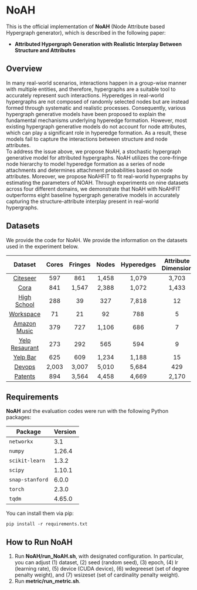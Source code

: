 # __NoAH__
This is the official implementation of __NoAH__ (Node Attribute based Hypergraph generator), which is described in the following paper:
* __Attributed Hypergraph Generation with Realistic Interplay Between Structure and Attributes__

## __Overview__
In many real-world scenarios, interactions happen in a group-wise manner with multiple entities, and therefore, hypergraphs are a suitable tool to accurately represent such interactions. 
Hyperedges in real-world hypergraphs are not composed of randomly selected nodes but are instead formed through systematic and realistic processes. 
Consequently, various hypergraph generative models have been proposed to explain the fundamental mechanisms underlying hyperedge formation.
However, most existing hypergraph generative models do not account for node attributes, which can play a significant role in hyperedge formation. 
As a result, these models fail to capture the interactions between structure and node attributes.
<br>
To address the issue above, we propose NoAH, a stochastic hypergraph generative model for attributed hypergraphs. 
NoAH utilizes the core–fringe node hierarchy to model hyperedge formation as a series of node attachments and determines attachment probabilities based on node attributes. 
Moreover, we propose NoAHFIT to fit real-world hypergraphs by estimating the parameters of NOAH. 
Through experiments on nine datasets across four different domains, we demonstrate that NoAH with NoAHFIT outperforms eight baseline hypergraph generative models in accurately capturing the structure-attribute interplay present in real-world hypergraphs.

## __Datasets__
We provide the code for NoAH. We provide the information on the datasets used in the experiment below.

|Dataset|Cores|Fringes|Nodes|Hyperedges|Attribute Dimension|
|:---:|:---:|:---:|:---:|:---:|:---:|
|[Citeseer](https://github.com/malllabiisc/HyperGCN)|597|861|1,458|1,079|3,703|
|[Cora](https://github.com/malllabiisc/HyperGCN)|841|1,547|2,388|1,072|1,433|
|[High School](http://www.sociopatterns.org/datasets/)|288|39|327|7,818|12|
|[Workspace](http://www.sociopatterns.org/datasets/)|71|21|92|788|5|
|[Amazon Music](https://jmcauley.ucsd.edu/data/amazon/)|379|727|1,106|686|7|
|[Yelp Resaurant](https://www.kaggle.com/datasets/yelp-dataset/yelp-dataset)|273|292|565|594|9|
|[Yelp Bar](https://www.kaggle.com/datasets/yelp-dataset/yelp-dataset)|625|609|1,234|1,188|15|
|[Devops](https://archive.org/download/stackexchange)|2,003|3,007|5,010|5,684|429|
|[Patents](https://archive.org/download/stackexchange)|894|3,564|4,458|4,669|2,170|

## __Requirements__

__NoAH__ and the evaluation codes were run with the following Python packages:

| Package         | Version   |
|----------------|-----------|
| `networkx`      | 3.1       |
| `numpy`         | 1.26.4    |
| `scikit-learn`  | 1.3.2     |
| `scipy`         | 1.10.1    |
| `snap-stanford` | 6.0.0     |
| `torch`         | 2.3.0     |
| `tqdm`          | 4.65.0    |

You can install them via pip:

```
pip install -r requirements.txt
```

## __How to Run NoAH__
1. Run __NoAH/run_NoAH.sh__, with designated configuration. 
In particular, you can adjust (1) dataset, (2) seed (random seed), (3) epoch, (4) lr (learning rate), (5) device (CUDA device), (6) wdegreeset (set of degree penalty weight), and (7) wsizeset (set of cardinality penalty weight).
2. Run __metric/run_metric.sh__.
